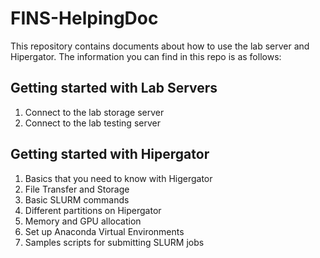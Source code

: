 # FINS-HelpingDoc

This repository contains documents about how to use the lab server and Hipergator. The information you can find in this repo is as follows:

## Getting started with Lab Servers
1. Connect to the lab storage server
2. Connect to the lab testing server

## Getting started with Hipergator
1. Basics that you need to know with Higergator
2. File Transfer and Storage
3. Basic SLURM commands
4. Different partitions on Hipergator
5. Memory and GPU allocation
6. Set up Anaconda Virtual Environments
7. Samples scripts for submitting SLURM jobs
